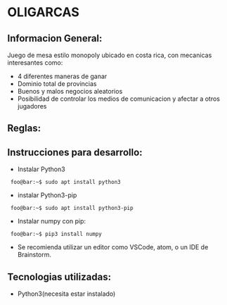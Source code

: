 # OLIGARCAS
## Informacion General:
Juego de mesa estilo monopoly ubicado en costa rica, con mecanicas interesantes como:
- 4 diferentes maneras de ganar
- Dominio total de provincias
- Buenos y malos negocios aleatorios
- Posibilidad de controlar los medios de comunicacion y afectar a otros jugadores

## Reglas:
## Instrucciones para desarrollo:
- Instalar Python3
```console
 foo@bar:~$ sudo apt install python3
 ```
- instalar Python3-pip
```console
 foo@bar:~$ sudo apt install python3-pip
 ```
- Instalar numpy con pip: 
```console
 foo@bar:~$ pip3 install numpy
 ```
 - Se recomienda utilizar un editor como VSCode, atom, o un IDE de Brainstorm.
## Tecnologias utilizadas:
- Python3(necesita estar instalado)

